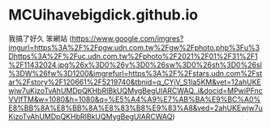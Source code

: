 # MCUihavebigdick.github.io
我搞了好久 笨網站
(https://www.google.com/imgres?imgurl=https%3A%2F%2Fpgw.udn.com.tw%2Fgw%2Fphoto.php%3Fu%3Dhttps%3A%2F%2Fuc.udn.com.tw%2Fphoto%2F2021%2F01%2F31%2F1%2F11432024.jpg%26x%3D0%26y%3D0%26sw%3D0%26sh%3D0%26sl%3DW%26fw%3D1200&imgrefurl=https%3A%2F%2Fstars.udn.com%2Fstar%2Fstory%2F120661%2F5219740&tbnid=q_CYjV_S1Ia5KM&vet=12ahUKEwjw7uKjzoTvAhUMDpQKHbRIBkUQMygBegUIARCWAQ..i&docid=MPwiPFncVVIfTM&w=1080&h=1080&q=%E5%A4%A9%E7%AB%BA%E9%BC%A0%E8%BB%8A%E8%BB%8A%E8%83%B8%E9%83%A8&ved=2ahUKEwjw7uKjzoTvAhUMDpQKHbRIBkUQMygBegUIARCWAQ)

